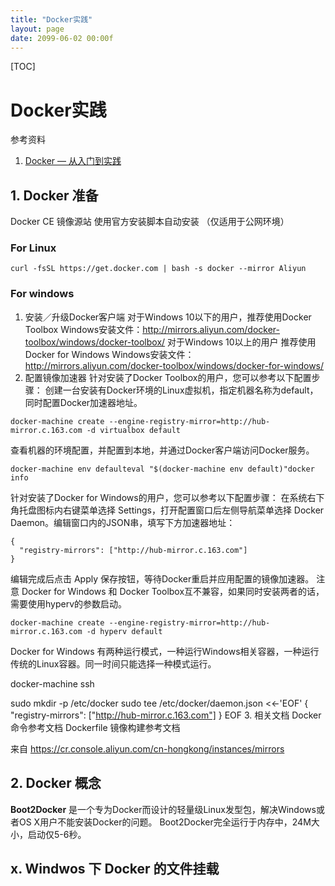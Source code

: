 ```yaml
---
title: "Docker实践"
layout: page
date: 2099-06-02 00:00f
---
```

[TOC]
# Docker实践

参考资料 
1. [Docker — 从入门到实践](https://yeasy.gitbooks.io/docker_practice/content/
)

## 1. Docker 准备
Docker CE 镜像源站
使用官方安装脚本自动安装 （仅适用于公网环境）
### For Linux
```shell 
curl -fsSL https://get.docker.com | bash -s docker --mirror Aliyun
```
### For windows 
1. 安装／升级Docker客户端
对于Windows 10以下的用户，推荐使用Docker Toolbox
Windows安装文件：http://mirrors.aliyun.com/docker-toolbox/windows/docker-toolbox/
对于Windows 10以上的用户 推荐使用Docker for Windows
Windows安装文件：http://mirrors.aliyun.com/docker-toolbox/windows/docker-for-windows/
2. 配置镜像加速器
针对安装了Docker Toolbox的用户，您可以参考以下配置步骤：
创建一台安装有Docker环境的Linux虚拟机，指定机器名称为default，同时配置Docker加速器地址。
```shell
docker-machine create --engine-registry-mirror=http://hub-mirror.c.163.com -d virtualbox default
```
查看机器的环境配置，并配置到本地，并通过Docker客户端访问Docker服务。
```shell
docker-machine env defaulteval "$(docker-machine env default)"docker info
```
针对安装了Docker for Windows的用户，您可以参考以下配置步骤：
在系统右下角托盘图标内右键菜单选择 Settings，打开配置窗口后左侧导航菜单选择 Docker Daemon。编辑窗口内的JSON串，填写下方加速器地址：
```shelkl
{
  "registry-mirrors": ["http://hub-mirror.c.163.com"]
}
```
编辑完成后点击 Apply 保存按钮，等待Docker重启并应用配置的镜像加速器。
注意
Docker for Windows 和 Docker Toolbox互不兼容，如果同时安装两者的话，需要使用hyperv的参数启动。
```shell 
docker-machine create --engine-registry-mirror=http://hub-mirror.c.163.com -d hyperv default
```
Docker for Windows 有两种运行模式，一种运行Windows相关容器，一种运行传统的Linux容器。同一时间只能选择一种模式运行。


docker-machine ssh 

sudo mkdir -p /etc/docker
sudo tee /etc/docker/daemon.json <<-'EOF'
{
  "registry-mirrors": ["http://hub-mirror.c.163.com"]
}
EOF
3.  相关文档
Docker 命令参考文档
Dockerfile 镜像构建参考文档

来自 <https://cr.console.aliyun.com/cn-hongkong/instances/mirrors> 



## 2. Docker 概念

**Boot2Docker** 是一个专为Docker而设计的轻量级Linux发型包，解决Windows或者OS X用户不能安装Docker的问题。 Boot2Docker完全运行于内存中，24M大小，启动仅5-6秒。


## x. Windwos 下 Docker 的文件挂载
